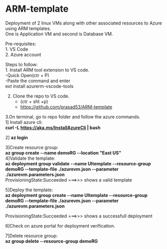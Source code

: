 # ARM-template

Deployment of 2 linux VMs along with other associated resources to Azure using ARM templates.  
One is Application VM and second is Database VM.

Pre-requisites:  
      1. VS Code  
      2. Azure account  

Steps to follow:  
      1. Install ARM tool extension to VS code.  
       -Quick Open(ctr + P)   
       -Paste the command and enter  
           ext install azurerm-vscode-tools    
           
           
   2. Clone the repo to VS code.  
       - (ctr + sht +p)    
       - https://github.com/prasad53/ARM-template    
       
       
   3.On terminal, go to repo folder and follow the azure commands.  
   1] Install azure cli:    
                **curl -L https://aka.ms/InstallAzureCli | bash**     
                       
   2] **az login**   
             
   3]Create resource group:    
           **az group create --name demoRG --location "East US"**    
    4]Validate the template:  
            **az deployment group validate --name UItemplate --resource-group demoRG --template-file ./azurevm.json --parameter ./azurevm.parameters.json**                      
          ProvisioningState:Succeeded ===>>>   shows a valid template  
          
          
   5]Deploy the template:   
            **az deployment group create --name UItemplate --resource-group demoRG --template-file ./azurevm.json --parameter ./azurevm.parameters.json** 
            
   ProvisioningState:Succeeded ===>>>   shows a successfull deployment  
              
   6]Check on azure portal for deployment verification.
   
   
   7]Delete resource group:  
             **az group delete --resource-group demoRG**  
